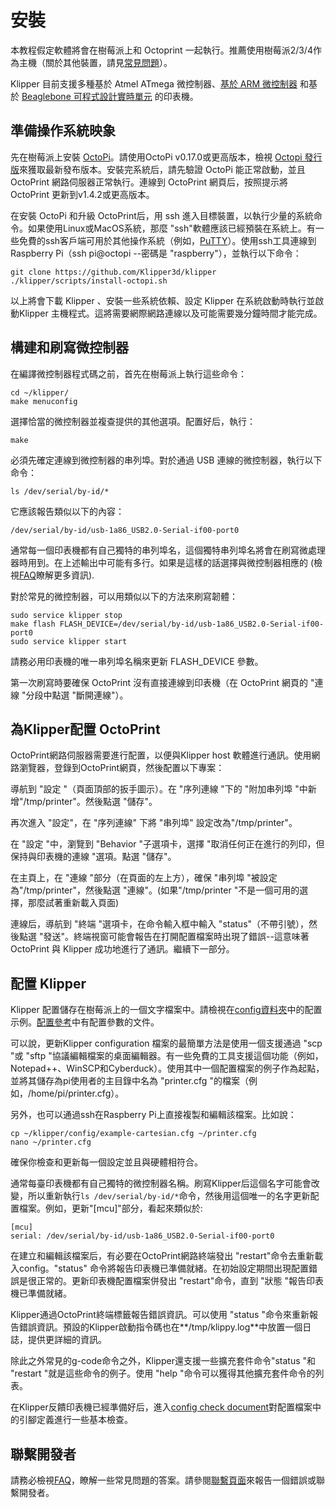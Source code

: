 # 安裝

本教程假定軟體將會在樹莓派上和 Octoprint 一起執行。推薦使用樹莓派2/3/4作為主機（關於其他裝置，請見[常見問題](FAQ.md#can-i-run-klipper-on-something-other-than-a-raspberry-pi-3)）。

Klipper 目前支援多種基於 Atmel ATmega 微控制器、[基於 ARM 微控制器](Features.md#step-benchmarks) 和基於 [Beaglebone 可程式設計實時單元](Beaglebone.md) 的印表機。

## 準備操作系統映象

先在樹莓派上安裝 [OctoPi](https://github.com/guysoft/OctoPi)。請使用OctoPi v0.17.0或更高版本，檢視 [Octopi 發行版](https://github.com/guysoft/OctoPi/releases)來獲取最新發布版本。安裝完系統后，請先驗證 OctoPi 能正常啟動，並且 OctoPrint 網路伺服器正常執行。連線到 OctoPrint 網頁后，按照提示將 OctoPrint 更新到v1.4.2或更高版本。

在安裝 OctoPi 和升級 OctoPrint后，用 ssh 進入目標裝置，以執行少量的系統命令。如果使用Linux或MacOS系統，那麼 "ssh"軟體應該已經預裝在系統上。有一些免費的ssh客戶端可用於其他操作系統（例如，[PuTTY](https://www.chiark.greenend.org.uk/~sgtatham/putty/)）。使用ssh工具連線到Raspberry Pi（ssh pi@octopi --密碼是 "raspberry"），並執行以下命令：

```
git clone https://github.com/Klipper3d/klipper
./klipper/scripts/install-octopi.sh
```

以上將會下載 Klipper 、安裝一些系統依賴、設定 Klipper 在系統啟動時執行並啟動Klipper 主機程式。這將需要網際網路連線以及可能需要幾分鐘時間才能完成。

## 構建和刷寫微控制器

在編譯微控制器程式碼之前，首先在樹莓派上執行這些命令：

```
cd ~/klipper/
make menuconfig
```

選擇恰當的微控制器並複查提供的其他選項。配置好后，執行：

```
make
```

必須先確定連線到微控制器的串列埠。對於通過 USB 連線的微控制器，執行以下命令：

```
ls /dev/serial/by-id/*
```

它應該報告類似以下的內容：

```
/dev/serial/by-id/usb-1a86_USB2.0-Serial-if00-port0
```

通常每一個印表機都有自己獨特的串列埠名，這個獨特串列埠名將會在刷寫微處理器時用到。在上述輸出中可能有多行。如果是這樣的話選擇與微控制器相應的 (檢視[FAQ](FAQ.md#wheres-my-serial-port)瞭解更多資訊).

對於常見的微控制器，可以用類似以下的方法來刷寫韌體：

```
sudo service klipper stop
make flash FLASH_DEVICE=/dev/serial/by-id/usb-1a86_USB2.0-Serial-if00-port0
sudo service klipper start
```

請務必用印表機的唯一串列埠名稱來更新 FLASH_DEVICE 參數。

第一次刷寫時要確保 OctoPrint 沒有直接連線到印表機（在 OctoPrint 網頁的 "連線 "分段中點選 "斷開連線"）。

## 為Klipper配置 OctoPrint

OctoPrint網路伺服器需要進行配置，以便與Klipper host 軟體進行通訊。使用網路瀏覽器，登錄到OctoPrint網頁，然後配置以下專案：

導航到 "設定 "（頁面頂部的扳手圖示）。在 "序列連線 "下的 "附加串列埠 "中新增"/tmp/printer"。然後點選 "儲存"。

再次進入 "設定"，在 "序列連線" 下將 "串列埠" 設定改為"/tmp/printer"。

在 "設定 "中，瀏覽到 "Behavior "子選項卡，選擇 "取消任何正在進行的列印，但保持與印表機的連線 "選項。點選 "儲存"。

在主頁上，在 "連線 "部分（在頁面的左上方），確保 "串列埠 "被設定為"/tmp/printer"，然後點選 "連線"。(如果"/tmp/printer "不是一個可用的選擇，那麼試著重新載入頁面)

連線后，導航到 "終端 "選項卡，在命令輸入框中輸入 "status"（不帶引號），然後點選 "發送"。終端視窗可能會報告在打開配置檔案時出現了錯誤--這意味著 OctoPrint 與 Klipper 成功地進行了通訊。繼續下一部分。

## 配置 Klipper

Klipper 配置儲存在樹莓派上的一個文字檔案中。請檢視在[config資料夾](..../config/)中的配置示例。[配置參考](Config_Reference.md)中有配置參數的文件。

可以說，更新Klipper configuration 檔案的最簡單方法是使用一個支援通過 "scp "或 "sftp "協議編輯檔案的桌面編輯器。有一些免費的工具支援這個功能（例如，Notepad++、WinSCP和Cyberduck）。使用其中一個配置檔案的例子作為起點，並將其儲存為pi使用者的主目錄中名為 "printer.cfg "的檔案（例如，/home/pi/printer.cfg）。

另外，也可以通過ssh在Raspberry Pi上直接複製和編輯該檔案。比如說：

```
cp ~/klipper/config/example-cartesian.cfg ~/printer.cfg
nano ~/printer.cfg
```

確保你檢查和更新每一個設定並且與硬體相符合。

通常每臺印表機都有自己獨特的微控制器名稱。刷寫Klipper后這個名字可能會改變，所以重新執行`ls /dev/serial/by-id/*`命令，然後用這個唯一的名字更新配置檔案。例如，更新"[mcu]"部分，看起來類似於:

```
[mcu]
serial: /dev/serial/by-id/usb-1a86_USB2.0-Serial-if00-port0
```

在建立和編輯該檔案后，有必要在OctoPrint網路終端發出 "restart"命令去重新載入config。"status" 命令將報告印表機已準備就緒。在初始設定期間出現配置錯誤是很正常的。更新印表機配置檔案併發出 "restart"命令，直到 "狀態 "報告印表機已準備就緒。

Klipper通過OctoPrint終端標籤報告錯誤資訊。可以使用 "status "命令來重新報告錯誤資訊。預設的Klipper啟動指令碼也在**/tmp/klippy.log**中放置一個日誌，提供更詳細的資訊。

除此之外常見的g-code命令之外，Klipper還支援一些擴充套件命令"status "和 "restart "就是這些命令的例子。使用 "help "命令可以獲得其他擴充套件命令的列表。

在Klipper反饋印表機已經準備好后，進入[config check document](Config_checks.md)對配置檔案中的引腳定義進行一些基本檢查。

## 聯繫開發者

請務必檢視[FAQ](FAQ.md)，瞭解一些常見問題的答案。請參閱[聯繫頁面](Contact.md)來報告一個錯誤或聯繫開發者。
